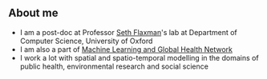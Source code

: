 ## About me
* I am a post-doc at Professor [Seth Flaxman](https://sethrf.com)'s lab at Department of Computer Science, University of Oxford
* I am also a part of [Machine Learning and Global Health Network](https://mlgh.net)
* I work a lot with spatial and spatio-temporal modelling in the domains of public health, environmental research and social science
